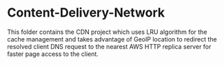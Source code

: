 # Content-Delivery-Network
This folder contains the CDN project which uses LRU algorithm for the cache management and takes advantage of GeoIP location to redirect the resolved client DNS request to the nearest AWS HTTP replica server for faster page access to the client.

